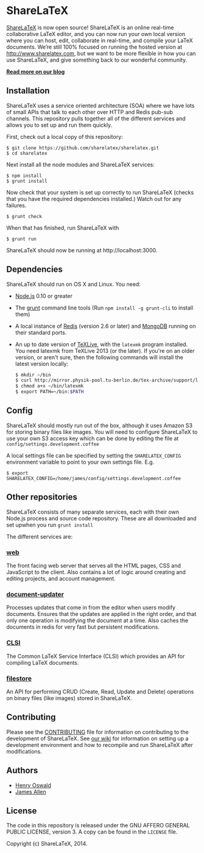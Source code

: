 ShareLaTeX
==========

[ShareLaTeX](https://www.sharelatex.com) is now open source! ShareLaTeX is an online real-time collaborative LaTeX editor, and you can now run your own local version where you can host, edit, collaborate in real-time, and compile your LaTeX documents. We’re still 100% focused on running the hosted version at http://www.sharelatex.com, but we want to be more flexible in how you can use ShareLaTeX, and give something back to our wonderful community.

**[Read more on our blog](https://www.sharelatex.com/blog/2014/02/21/sharelatex-is-now-open-source.html#.UwcnsEJ_ugc)**

Installation
------------

ShareLaTeX uses a service oriented architecture (SOA) where we have lots of small
APIs that talk to each other over HTTP and Redis pub-sub channels. This repository
pulls together all of the different services and allows you to set up and run
them quickly.

First, check out a local copy of this repository:

	$ git clone https://github.com/sharelatex/sharelatex.git
	$ cd sharelatex

Next install all the node modules and ShareLaTeX services:

	$ npm install
	$ grunt install

Now check that your system is set up correctly to run ShareLaTeX (checks that you have
the required dependencies installed.) Watch out for any failures.

	$ grunt check

When that has finished, run ShareLaTeX with

	$ grunt run

ShareLaTeX should now be running at http://localhost:3000.

Dependencies
------------

ShareLaTeX should run on OS X and Linux. You need:

* [Node.js](http://nodejs.org/) 0.10 or greater
* The [grunt](http://gruntjs.com/) command line tools (Run `npm install -g grunt-cli` to install them)
* A local instance of [Redis](http://redis.io/) (version 2.6 or later) and [MongoDB](http://www.mongodb.org/) running on their standard ports.
* An up to date version of [TeXLive](https://www.tug.org/texlive/), with the `latexmk` program installed. You need latexmk from TeXLive 2013 (or the later). If you're on an older version, or aren't sure, then the following commands will install the latest version locally:

  ```bash
  $ mkdir ~/bin 
  $ curl http://mirror.physik-pool.tu-berlin.de/tex-archive/support/latexmk/latexmk.pl > ~/bin/latexmk
  $ chmod a+x ~/bin/latexmk
  $ export PATH=~/bin:$PATH
  ```

Config
------

ShareLaTeX should mostly run out of the box, although it uses Amazon S3 for storing binary
files like images. You will need to configure ShareLaTeX to use your own S3 access key
which can be done by editing the file at `config/settings.development.coffee`

A local settings file can be specified by setting the `SHARELATEX_CONFIG` environment variable
to point to your own settings file. E.g.

	$ export SHARELATEX_CONFIG=/home/james/config/settings.development.coffee

Other repositories
------------------

ShareLaTeX consists of many separate services, each with their own Node.js process
and source code repository. These are all downloaded and set upwhen you run
`grunt install`

The different services are:

### [web](https://github.com/sharelatex/web-sharelatex)

The front facing web server that serves all the HTML pages, CSS and JavaScript
to the client. Also contains a lot of logic around creating and editing
projects, and account management.

### [document-updater](https://github.com/sharelatex/document-updater-sharelatex)

Processes updates that come in from the editor when users modify documents. Ensures that
the updates are applied in the right order, and that only one operation is modifying
the document at a time. Also caches the documents in redis for very fast but persistent
modifications.

### [CLSI](https://github.com/sharelatex/clsi-sharelatex)

The Common LaTeX Service Interface (CLSI) which provides an API for compiling LaTeX 
documents.

### [filestore](https://github.com/sharelatex/filestore-sharelatex)

An API for performing CRUD (Create, Read, Update and Delete) operations on binary files
(like images) stored in ShareLaTeX.

Contributing
------------

Please see the [CONTRIBUTING](https://github.com/sharelatex/sharelatex/blob/master/CONTRIBUTING.md) file for information on contributing to the development of ShareLaTeX. See [our wiki](https://github.com/sharelatex/sharelatex/wiki/ShareLaTeX-Development-Environment) for information on setting up a development environment and how to recompile and run ShareLaTeX after modifications.

Authors
---

- [Henry Oswald](http://twitter.com/henryoswald)
- [James Allen](http://twitter.com/thejpallen)

License
----

The code in this repository is released under the GNU AFFERO GENERAL PUBLIC LICENSE, version 3. A copy can be found in the `LICENSE` file.

Copyright (c) ShareLaTeX, 2014.
